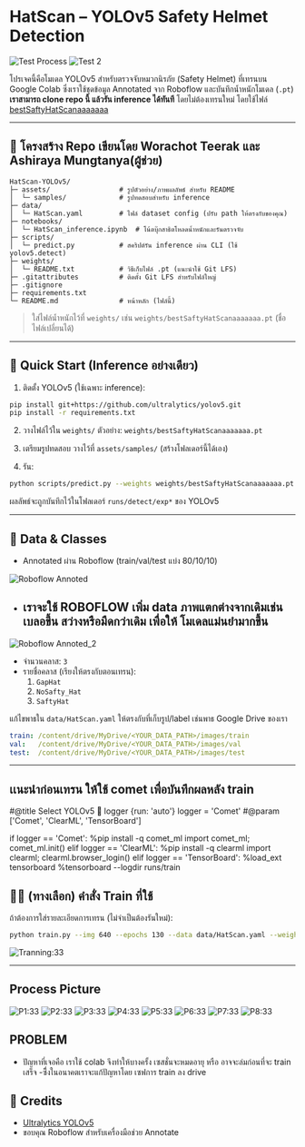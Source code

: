 # HatScan – YOLOv5 Safety Helmet Detection


![Test Process](assets/TestPic.png)
![Test 2](assets/TestPic_2.png)

โปรเจคนี้คือโมเดล YOLOv5 สำหรับตรวจจับหมวกนิรภัย (Safety Helmet) ที่เทรนบน Google Colab ซึ่งเราใช้ชุดข้อมูล Annotated จาก Roboflow และบันทึกน้ำหนักโมเดล (`.pt`)  **เราสามารถ clone repo นี้ แล้วรัน inference ได้ทันที** โดยไม่ต้องเทรนใหม่ โดยใช้ไฟล์ [bestSaftyHatScanaaaaaaa](weights/bestSaftyHatScanaaaaaaa.pt)


---

## 🔧 โครงสร้าง Repo เขียนโดย Worachot Teerak และ Ashiraya Mungtanya(ผู้ช่วย)

```
HatScan-YOLOv5/
├─ assets/                 # รูปตัวอย่าง/ภาพผลลัพธ์ สำหรับ README
│  └─ samples/             # รูปทดสอบสำหรับ inference
├─ data/
│  └─ HatScan.yaml         # ไฟล์ dataset config (ปรับ path ให้ตรงกับของคุณ)
├─ notebooks/
│  └─ HatScan_inference.ipynb  # โน้ตบุ๊กสาธิตโหลดน้ำหนักและรันตรวจจับ
├─ scripts/
│  └─ predict.py           # สคริปต์รัน inference ผ่าน CLI (ใช้ yolov5.detect)
├─ weights/
│  └─ README.txt           # วิธีเก็บไฟล์ .pt (แนะนำใช้ Git LFS)
├─ .gitattributes          # ติดตั้ง Git LFS สำหรับไฟล์ใหญ่
├─ .gitignore
├─ requirements.txt
└─ README.md               # หน้าหลัก (ไฟล์นี้)
```

> ใส่ไฟล์น้ำหนักไว้ที่ `weights/` เช่น `weights/bestSaftyHatScanaaaaaaa.pt` (ชื่อไฟล์เปลี่ยนได้) 

---

## 🚀 Quick Start (Inference อย่างเดียว)

1) ติดตั้ง YOLOv5 (ใช้เฉพาะ inference):
```bash
pip install git+https://github.com/ultralytics/yolov5.git
pip install -r requirements.txt
```

2) วางไฟล์ไว้ใน `weights/` ตัวอย่าง: `weights/bestSaftyHatScanaaaaaaa.pt`

3) เตรียมรูปทดสอบ วางไว้ที่ `assets/samples/` (สร้างโฟลเดอร์นี้ได้เอง)

4) รัน:
```bash
python scripts/predict.py --weights weights/bestSaftyHatScanaaaaaaa.pt --source assets/samples --imgsz 640
```
ผลลัพธ์จะถูกบันทึกไว้ในโฟลเดอร์ `runs/detect/exp*` ของ YOLOv5

---

## 🧠 Data & Classes

- Annotated ผ่าน Roboflow (train/val/test แบ่ง 80/10/10)

![Roboflow Annoted](assets/Roboflow%20annoted.png)

- ## เราจะใช้ ROBOFLOW เพิ่ม data ภาพแตกต่างจากเดิมเช่น เบลอขึ้น สว่างหรือมืดกว่าเดิม เพื่อให้ โมเดลแม่นยํามากขึ้น

![Roboflow Annoted_2](assets/ROBOFLOW%20annot.png)
- จำนวนคลาส: `3`
- รายชื่อคลาส (เรียงให้ตรงกับตอนเทรน):
  1. `GapHat`
  2. `NoSafty_Hat`
  3. `SaftyHat`

แก้ไขพาธใน `data/HatScan.yaml` ให้ตรงกับที่เก็บรูป/label เช่นพาธ Google Drive ของเรา 

```yaml
train: /content/drive/MyDrive/<YOUR_DATA_PATH>/images/train
val:   /content/drive/MyDrive/<YOUR_DATA_PATH>/images/val
test:  /content/drive/MyDrive/<YOUR_DATA_PATH>/images/test
```

---
## เเนะนําก่อนเทรน ให้ใช้ comet เพื่อบันทึกผลหลัง train
#@title Select YOLOv5 🚀 logger {run: 'auto'}
logger = 'Comet' #@param ['Comet', 'ClearML', 'TensorBoard']

if logger == 'Comet':
  %pip install -q comet_ml
  import comet_ml; comet_ml.init()
elif logger == 'ClearML':
  %pip install -q clearml
  import clearml; clearml.browser_login()
elif logger == 'TensorBoard':
  %load_ext tensorboard
  %tensorboard --logdir runs/train


## 🏋️‍♀️ (ทางเลือก) คำสั่ง Train ที่ใช้

ถ้าต้องการใส่รายละเอียดการเทรน (ไม่จำเป็นต้องรันใหม่):
```bash
python train.py --img 640 --epochs 130 --data data/HatScan.yaml --weights yolov5s.pt
```
![Tranning:33](assets/TranningPic.png)

---
## Process Picture
  ![P1:33](assets/1.png)
  ![P2:33](assets/2.png)
  ![P3:33](assets/3.png)
  ![P4:33](assets/4.png)
  ![P5:33](assets/5.png)
  ![P6:33](assets/6.png)
  ![P7:33](assets/7.png)
  ![P8:33](assets/8.png)


## PROBLEM
  - ปัญหาที่เจอคือ เราใช้ colab จึงทําให้บางครั้ง เซสชั่นจะหมดอายุ หรือ อาจจะล่มก่อนที่จะ train เสร็จ
  -ซึี่งในอนาคตเราจะแก้ปัญหาโดย เซฟการ train ลง drive




## 🙌 Credits
- [Ultralytics YOLOv5](https://github.com/ultralytics/yolov5)
- ขอบคุณ Roboflow สำหรับเครื่องมือช่วย Annotate

